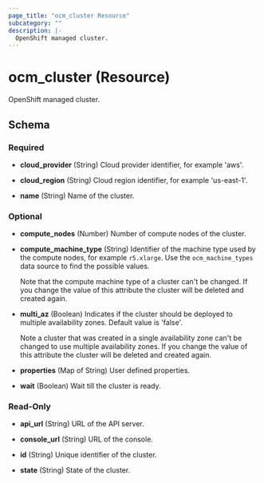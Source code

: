 ```yaml
---
page_title: "ocm_cluster Resource"
subcategory: ""
description: |-
  OpenShift managed cluster.
---
```


# ocm_cluster (Resource)

OpenShift managed cluster.

<!-- schema generated by tfplugindocs -->
## Schema

### Required

- **cloud_provider** (String) Cloud provider identifier, for example 'aws'.

- **cloud_region** (String) Cloud region identifier, for example 'us-east-1'.

- **name** (String) Name of the cluster.

### Optional

- **compute_nodes** (Number) Number of compute nodes of the cluster.

- **compute_machine_type** (String) Identifier of the machine type used by the
  compute nodes, for example `r5.xlarge`. Use the `ocm_machine_types` data source
  to find the possible values.

  Note that the compute machine type of a cluster can't be changed. If you change
  the value of this attribute the cluster will be deleted and created again.

- **multi_az** (Boolean) Indicates if the cluster should be deployed to multiple
  availability zones. Default value is 'false'.

  Note a cluster that was created in a single availability zone can't be changed
  to use multiple availability zones. If you change the value of this attribute
  the cluster will be deleted and created again.

- **properties** (Map of String) User defined properties.

- **wait** (Boolean) Wait till the cluster is ready.

### Read-Only

- **api_url** (String) URL of the API server.

- **console_url** (String) URL of the console.

- **id** (String) Unique identifier of the cluster.

- **state** (String) State of the cluster.